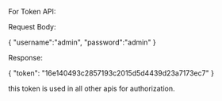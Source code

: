 
For Token API:

Request Body:

{
    "username":"admin",
    "password":"admin" 
}

Response:

{
    "token": "16e140493c2857193c2015d5d4439d23a7173ec7"
}

this token is used in all other apis for authorization.

